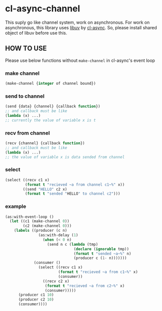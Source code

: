 # cl-async-channel 
This suply go like channel system, work on asynchronous.
For work on asynchronous, this library uses [libuv](https://github.com/libuv/libuv) by [cl-async](https://github.com/orthecreedence/cl-async). So, please install shared object of libuv before use this.


## HOW TO USE 
Please use below functions without `make-channel` in cl-async's event loop

### make channel
```lisp
(make-channel {integer of channel bound})
```

### send to channel 
```lisp
(send {data} {channel} {callback function})
;; and callback must be like 
(lambda (x) ...)
;; currently the value of variable x is t
```

### recv from channel 
```lisp
(recv {channel} {callback function})
;; and callback must be like 
(lambda (x) ...)
;; the value of variable x is data sended from channel
```

### select 
```lisp 
(select ((recv c1 x)
         (format t "recieved ~a from channel c1~%" x))
        ((send "HELLO" c2 x)
         (format t "sended "HELLO" to channel c2")))
```


### example
```lisp
(as:with-event-loop ()
  (let ((c1 (make-channel 0))
        (c2 (make-channel 0)))
    (labels ((producer (c n)
               (as:with-delay (1)
                 (when (< 0 n)
                   (send n c (lambda (tmp)
                               (declare (ignorable tmp))
                               (format t "sended ~a~%" n)
                               (producer c (1- n)))))))
             (consumer ()
               (select ((recv c1 x)
                        (format t "recieved ~a from c1~%" x)
                        (consumer))
                 ((recv c2 x)
                  (format t "recieved ~a from c2~%" x)
                  (consumer)))))
      (producer c1 10)
      (producer c2 10)
      (consumer))))
```
